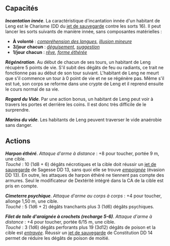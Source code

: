 ## Capacités
_**Incantation innée**_. La caractéristique d'incantation innée d'un habitant de Leng est le Charisme (DD du [jet de sauvegarde](/utiliser-les-caracteristiques/#jets-de-sauvegarde) contre les sorts 16). Il peut lancer les sorts suivants de manière innée, sans composantes matérielles :
* **À volonté** : [_compréhension des langues_](/grimoire/comprehension-des-langues/), [_illusion mineure_](/grimoire/illusion-mineure/)
* **3/jour chacun** : [_déguisement_](/grimoire/deguisement/), [_suggestion_](/grimoire/suggestion/)
* **1/jour chacun** : [_rêve_](/grimoire/reve/), [_forme éthérée_](/grimoire/forme-etheree/)

_**Régénération**_. Au début de chacun de ses tours, un habitant de Leng récupère 5 points de vie. S'il subit des dégâts de feu ou radiants, ce trait ne fonctionne pas au début de son tour suivant. L'habitant de Leng ne meurt que s'il commence un tour à 0 point de vie et ne se régénère pas. Même s'il est tué, son corps se reforme dans une crypte de Leng et il reprend ensuite le cours normal de sa vie.

_**Regard du Vide**_. Par une action bonus, un habitant de Leng peut voir à travers les portes et derrière les coins. Il est donc très difficile de le surprendre.

_**Marins du vide**_. Les habitants de Leng peuvent traverser le vide anaérobie sans danger.

## Actions
_**Harpon éthéré**_. _Attaque d'arme à distance_ : +8 pour toucher, portée 9 m, une cible.  
_Touché_ : 10 (1d8 + 6) dégâts nécrotiques et la cible doit réussir un [jet de sauvegarde](/utiliser-les-caracteristiques/#jets-de-sauvegarde) de Sagesse DD 13, sans quoi elle se trouve [_empoignée_](/gerer-la-sante-du-personnage/#empoigne) (évasion DD 13). En outre, les attaques de harpon éthéré ne tiennent pas compte des armures. Seul le modificateur de Dextérité intégré dans la CA de la cible est pris en compte.

_**Cimeterre psychique**_. _Attaque d'arme au corps à corps_ : +4 pour toucher, allonge 1,50 m, une cible.  
_Touché_ : 5 (1d6 + 2) dégâts tranchants plus 3 (1d6) dégâts psychiques.

_**Filet de toile d'araignée à crochets (recharge 5-6)**_. _Attaque d'arme à distance_ : +4 pour toucher, portée 6/15 m, une cible.  
_Touché_ : 3 (1d6) dégâts perforants plus 19 (3d12) dégâts de poison et la cible est [_entravée_](/gerer-la-sante-du-personnage/#entrave). Réussir un [jet de sauvegarde](/utiliser-les-caracteristiques/#jets-de-sauvegarde) de Constitution DD 14 permet de réduire les dégâts de poison de moitié.
